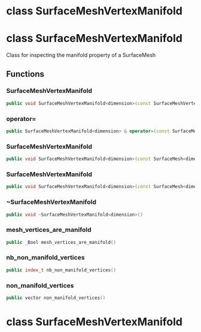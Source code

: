 # class SurfaceMeshVertexManifold

# class SurfaceMeshVertexManifold


 Class for inspecting the manifold property of a SurfaceMesh



## Functions

### SurfaceMeshVertexManifold

```cpp
public void SurfaceMeshVertexManifold<dimension>(const SurfaceMeshVertexManifold<dimension> & )
```


### operator=

```cpp
public SurfaceMeshVertexManifold<dimension> & operator=(const SurfaceMeshVertexManifold<dimension> & )
```


### SurfaceMeshVertexManifold

```cpp
public void SurfaceMeshVertexManifold<dimension>(const SurfaceMesh<dimension> & mesh)
```


### SurfaceMeshVertexManifold

```cpp
public void SurfaceMeshVertexManifold<dimension>(const SurfaceMesh<dimension> & mesh, _Bool verbose)
```


### ~SurfaceMeshVertexManifold

```cpp
public void ~SurfaceMeshVertexManifold<dimension>()
```


### mesh_vertices_are_manifold

```cpp
public _Bool mesh_vertices_are_manifold()
```


### nb_non_manifold_vertices

```cpp
public index_t nb_non_manifold_vertices()
```


### non_manifold_vertices

```cpp
public vector non_manifold_vertices()
```




# class SurfaceMeshVertexManifold

